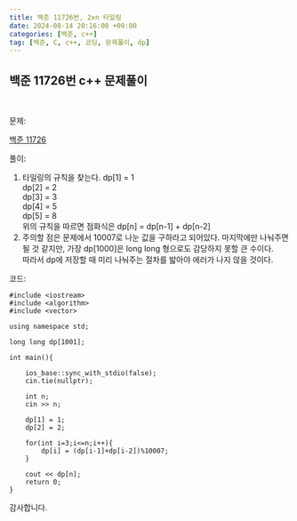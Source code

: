 ```yaml
---
title: 백준 11726번, 2xn 타일링
date: 2024-08-14 20:16:00 +09:00
categories: [백준, c++]
tag: [백준, C, c++, 코딩, 문제풀이, dp]
---
```


## 백준 11726번 c++ 문제풀이
<br>

문제:

[백준 11726](https://www.acmicpc.net/problem/11726)

풀이:

1. 타일링의 규칙을 찾는다.
   dp[1] = 1<br>
   dp[2] = 2<br>
   dp[3] = 3<br>
   dp[4] = 5<br>
   dp[5] = 8<br>
   위의 규칙을 따르면 점화식은 dp[n] = dp[n-1] + dp[n-2]
2. 주의할 점은 문제에서 10007로 나눈 값을 구하라고 되어있다. 마지막에만 나눠주면 될 것 같지만, 가장 dp[1000]은 long long  형으로도 감당하지 못할 큰 수이다.<br> 따라서 dp에 저장할 때 미리 나눠주는 절차를 밟아야 에러가 나지 않을 것이다.
   
코드: 

    #include <iostream>
    #include <algorithm>
    #include <vector>

    using namespace std;

    long long dp[1001];

    int main(){
    
        ios_base::sync_with_stdio(false);
        cin.tie(nullptr);

        int n; 
        cin >> n;

        dp[1] = 1;
        dp[2] = 2;

        for(int i=3;i<=n;i++){
            dp[i] = (dp[i-1]+dp[i-2])%10007;
        }

        cout << dp[n];
        return 0;
    } 

감사합니다.
